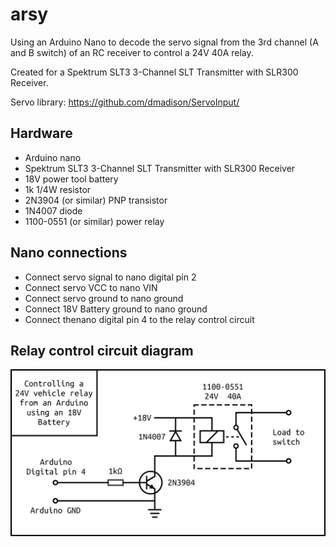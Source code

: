 # arsy
Using an Arduino Nano to decode the servo signal from the 3rd channel (A and B switch) of an RC receiver to control a 24V 40A relay.

Created for a Spektrum SLT3 3-Channel SLT Transmitter with SLR300 Receiver.

Servo library: https://github.com/dmadison/ServoInput/

## Hardware
- Arduino nano
- Spektrum SLT3 3-Channel SLT Transmitter with SLR300 Receiver
- 18V power tool battery
- 1k 1/4W resistor
- 2N3904 (or similar) PNP transistor
- 1N4007 diode
- 1100-0551 (or similar) power relay
## Nano connections
- Connect servo signal to nano digital pin 2
- Connect servo VCC to nano VIN
- Connect servo ground to nano ground
- Connect 18V Battery ground to nano ground
- Connect thenano digital pin 4 to the relay control circuit

## Relay control circuit diagram
![circuit diagram 1](circuitDiagram.png)
